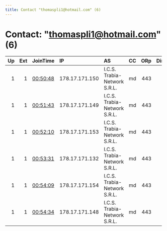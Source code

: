 ```yaml
---
title: Contact "thomaspli1@hotmail.com" (6)
---
```


# Contact: "thomaspli1@hotmail.com" (6)

|   Up |   Ext | JoinTime                                                                                            | IP             | AS                           | CC   |   ORp |   Dirp | OS    | Version   | Nickname   |   eFamMembers |
|-----:|------:|:----------------------------------------------------------------------------------------------------|:---------------|:-----------------------------|:-----|------:|-------:|:------|:----------|:-----------|--------------:|
|    1 |     1 | [00:50:48](https://metrics.torproject.org/rs.html#details/DEF3DE28EB7FD2384C23899AEBB06455B28461C2) | 178.17.171.150 | I.C.S. Trabia-Network S.R.L. | md   |   443 |      0 | Linux | 0.4.2.7   | smell      |            18 |
|    1 |     1 | [00:51:43](https://metrics.torproject.org/rs.html#details/068ACBFA6824D65D5055AB77A339DB0E3C4B75CA) | 178.17.171.149 | I.C.S. Trabia-Network S.R.L. | md   |   443 |      0 | Linux | 0.4.2.7   | smell      |            18 |
|    1 |     1 | [00:52:10](https://metrics.torproject.org/rs.html#details/888A4A2B5494393248E453F76A328645D52DECD8) | 178.17.171.153 | I.C.S. Trabia-Network S.R.L. | md   |   443 |      0 | Linux | 0.4.2.7   | smell      |            18 |
|    1 |     1 | [00:53:31](https://metrics.torproject.org/rs.html#details/C62FFD107D5F6496945FB7AD53882F7D88F62565) | 178.17.171.132 | I.C.S. Trabia-Network S.R.L. | md   |   443 |      0 | Linux | 0.4.2.7   | smell      |            18 |
|    1 |     1 | [00:54:09](https://metrics.torproject.org/rs.html#details/F74439059268D3B43F20F6ABC3A8D41C8E2B224A) | 178.17.171.154 | I.C.S. Trabia-Network S.R.L. | md   |   443 |      0 | Linux | 0.4.2.7   | smell      |            18 |
|    1 |     1 | [00:54:34](https://metrics.torproject.org/rs.html#details/EFB102AEB25F7536DF16A1B5C98493EF25378298) | 178.17.171.148 | I.C.S. Trabia-Network S.R.L. | md   |   443 |      0 | Linux | 0.4.2.7   | smell      |            18 |
